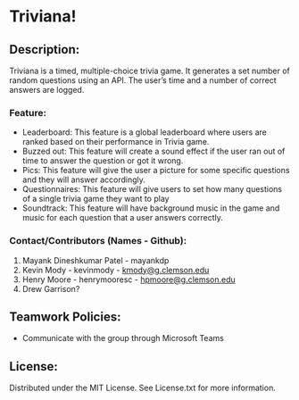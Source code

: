 # Triviana!

## Description:

Triviana is a timed, multiple-choice trivia game. It generates a set number of random questions using an API. The user’s time and a number of correct answers are logged. 

### Feature: 

- Leaderboard: This feature is a global leaderboard where users are ranked based on their performance in Trivia game.
- Buzzed out: This feature will create a sound effect if the user ran out of time to answer the question or got it wrong.
- Pics: This feature will give the user a picture for some specific questions and they will answer accordingly.
- Questionnaires: This feature will give users to set how many questions of a single trivia game they want to play
- Soundtrack: This feature will have background music in the game and music for each question that a user answers correctly. 

### Contact/Contributors (Names - Github):

1. Mayank Dineshkumar Patel - mayankdp 
2. Kevin Mody - kevinmody - kmody@g.clemson.edu
3. Henry Moore - henrymooresc - hpmoore@g.clemson.edu
4. Drew Garrison?

## Teamwork Policies:

- Communicate with the group through Microsoft Teams

## License:

Distributed under the MIT License. See License.txt for more information.

